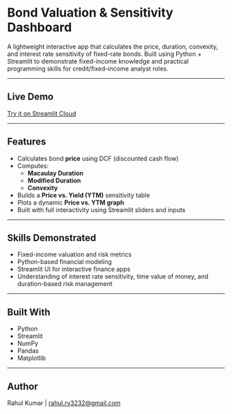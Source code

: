 #  Bond Valuation & Sensitivity Dashboard

A lightweight interactive app that calculates the price, duration, convexity, and interest rate sensitivity of fixed-rate bonds. Built using Python + Streamlit to demonstrate fixed-income knowledge and practical programming skills for credit/fixed-income analyst roles.

---

##  Live Demo

 [Try it on Streamlit Cloud](https://bond-valuation-dashboard.streamlit.app/)

---

##  Features

- Calculates bond **price** using DCF (discounted cash flow)
- Computes:
  - **Macaulay Duration**
  - **Modified Duration**
  - **Convexity**
- Builds a **Price vs. Yield (YTM)** sensitivity table
- Plots a dynamic **Price vs. YTM graph**
- Built with full interactivity using Streamlit sliders and inputs

---

##  Skills Demonstrated

- Fixed-income valuation and risk metrics
- Python-based financial modeling
- Streamlit UI for interactive finance apps
- Understanding of interest rate sensitivity, time value of money, and duration-based risk management

---

##  Built With

- Python
- Streamlit
- NumPy
- Pandas
- Matplotlib

---

##  Author

Rahul Kumar
| rahul.rv3232@gmail.com
